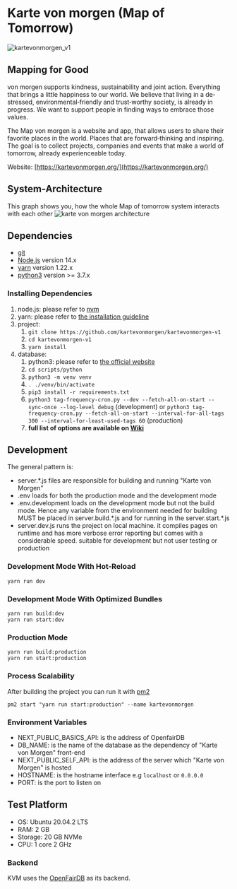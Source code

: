 # Karte von morgen (Map of Tomorrow)

![kartevonmorgen_v1](https://user-images.githubusercontent.com/7106251/126668636-9c859b76-77de-4a05-8300-b38e6c8eb700.jpg)

## Mapping for Good
von morgen supports kindness, sustainability and joint action.
Everything that brings a little happiness to our world.
We believe that living in a de‐stressed, environmental‐friendly and
trust‐worthy society, is already in progress.
We want to support people in finding ways to embrace those values.

The Map von morgen is a website and app, that allows users to share their
favorite places in the world. Places that are forward‐thinking and inspiring.
The goal is to collect projects, companies and events that make a world of
tomorrow, already experienceable today.

Website: [https://kartevonmorgen.org/](https://kartevonmorgen.org/)

## System-Architecture 
This graph shows you, how the whole Map of tomorrow system interacts with each other
![karte von morgen architecture](https://user-images.githubusercontent.com/15019030/125709247-47128e6a-6a23-43cc-839e-33a0f2715def.png)

## Dependencies
- [git](https://www.git-scm.com/)
- [Node.js](https://nodejs.org/) version 14.x
- [yarn](https://yarnpkg.com/getting-started/install) version 1.22.x
- [python3](https://www.python.org/) version >= 3.7.x

### Installing Dependencies
1. node.js: please refer to [nvm](https://github.com/nvm-sh/nvm)
1. yarn: please refer to [the installation guideline](https://classic.yarnpkg.com/en/docs/install/#debian-stable)
1. project:
    1. `git clone https://github.com/kartevonmorgen/kartevonmorgen-v1`
    1. `cd kartevonmorgen-v1`
    1. `yarn install`
1. database:
    1. python3: please refer to [the official website](https://www.python.org/downloads/)
    1. `cd scripts/python`
    1. `python3 -m venv venv`
    1. `. ./venv/bin/activate`
    1. `pip3 install -r requirements.txt`
    1. `python3 tag-frequency-cron.py --dev --fetch-all-on-start --sync-once --log-level debug` (development)
    or `python3 tag-frequency-cron.py --fetch-all-on-start --interval-for-all-tags 300 --interval-for-least-used-tags 60` (production)
    1. **full list of options are available on [Wiki](https://github.com/kartevonmorgen/kartevonmorgen.ts/wiki/How-to-deploy:-tags-synchronizer)**

## Development
The general pattern is:
- server.\*.js files are responsible for building and running "Karte von Morgen"
- .env loads for both the production mode and the development mode
- .env.development loads on the development mode but not the build mode.
  Hence any variable from the environment needed for building MUST be placed in server.build.\*.js
  and for running in the server.start.\*.js
- server.dev.js runs the project on local machine. it compiles pages on runtime and has more verbose error reporting
  but comes with a considerable speed. suitable for development but not user testing or production
 
 ### Development Mode With Hot-Reload
 `yarn run dev`
 
 ### Development Mode With Optimized Bundles
 ```
yarn run build:dev
yarn run start:dev
```

### Production Mode
```
yarn run build:production
yarn run start:production
```

### Process Scalability
After building the project you can run it with [pm2](https://pm2.keymetrics.io/)
```
pm2 start "yarn run start:production" --name kartevonmorgen
```

### Environment Variables
- NEXT_PUBLIC_BASICS_API: is the address of OpenfairDB
- DB_NAME: is the name of the database as the dependency of "Karte von Morgen" front-end
- NEXT_PUBLIC_SELF_API: is the address of the server which "Karte von Morgen" is hosted
- HOSTNAME: is the hostname interface e.g `localhost` or `0.0.0.0`
- PORT: is the port to listen on

## Test Platform
- OS: Ubuntu 20.04.2 LTS
- RAM: 2 GB
- Storage: 20 GB NVMe
- CPU: 1 core 2 GHz

### Backend
KVM uses the [OpenFairDB](https://github.com/kartevonmorgen/openfairdb) as its backend.
